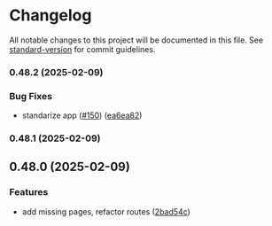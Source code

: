 # Changelog

All notable changes to this project will be documented in this file. See [standard-version](https://github.com/conventional-changelog/standard-version) for commit guidelines.

### 0.48.2 (2025-02-09)


### Bug Fixes

* standarize app ([#150](https://github.com/humexxx/trim-success/issues/150)) ([ea6ea82](https://github.com/humexxx/trim-success/commit/ea6ea8287e1a9194d8f2a2851a61638f8bb57b9b))

### 0.48.1 (2025-02-09)

## 0.48.0 (2025-02-09)


### Features

* add missing pages, refactor routes ([2bad54c](https://github.com/humexxx/trim-success/commit/2bad54c6c0b9821ef27317ce826f757fc17a2b00))
